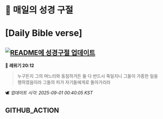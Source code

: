 # 🙏 매일의 성경 구절
# [Daily Bible verse]
## [![README에 성경구절 업데이트](https://github.com/DONGSUKA/first_test/actions/workflows/update-readme-bible.yml/badge.svg)](https://github.com/DONGSUKA/first_test/actions/workflows/update-readme-bible.yml)
<!-- START_BIBLE_VERSE -->
📖 **레위기 20:12**
> 누구든지 그의 며느리와 동침하거든 둘 다 반드시 죽일지니 그들이 가증한 일을 행하였음이라 그들의 피가 자기들에게로 돌아가리라

🕊️ _업데이트 시각: 2025-09-01 00:40:05 KST_
  <!-- END_BIBLE_VERSE -->
## GITHUB_ACTION
